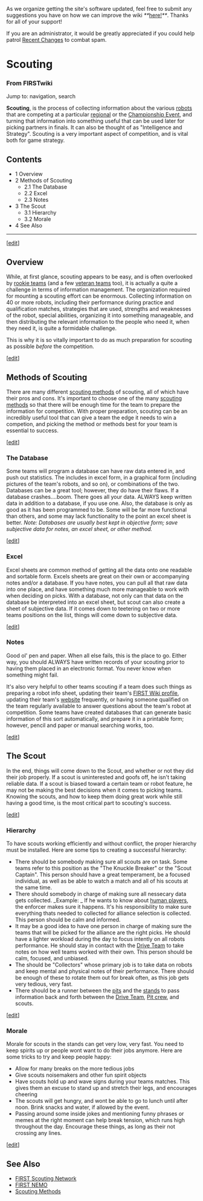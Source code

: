 As we organize getting the site's software updated, feel free to submit any
suggestions you have on how we can improve the wiki
_**_[here!](/index.php/User:Hallry/Suggestions "User:Hallry/Suggestions"
)_**_. Thanks for all of your support!

If you are an administrator, it would be greatly appreciated if you could help
patrol [Recent Changes](/index.php/Special:Recentchanges
"Special:Recentchanges" ) to combat spam.

# Scouting

### From FIRSTwiki

Jump to: navigation, search

**Scouting**, is the process of collecting information about the various [robots](/index.php/Robot "Robot" ) that are competing at a particular [regional](/index.php/Regional "Regional" ) or the [Championship Event](/index.php/Championship_Event "Championship Event" ), and turning that information into something useful that can be used later for picking partners in finals. It can also be thought of as "Intelligence and Strategy". Scouting is a very important aspect of competition, and is vital both for game strategy. 

## Contents

  * 1 Overview
  * 2 Methods of Scouting
    * 2.1 The Database
    * 2.2 Excel
    * 2.3 Notes
  * 3 The Scout
    * 3.1 Hierarchy
    * 3.2 Morale
  * 4 See Also  
---  
  
[[edit](/index.php?title=Scouting&action=edit&section=1 "Edit section:
Overview" )]

## Overview

While, at first glance, scouting appears to be easy, and is often overlooked
by [rookie teams](/index.php/Rookie_teams "Rookie teams" ) (and a few [veteran
teams](/index.php/Veteran_teams "Veteran teams" ) too), it is actually a quite
a challenge in terms of information management. The organization required for
mounting a scouting effort can be enormous. Collecting information on 40 or
more robots, including their performance during practice and qualification
matches, strategies that are used, strengths and weaknesses of the robot,
special abilities, organizing it into something manageable, and then
distributing the relevant information to the people who need it, when they
need it, is quite a formidable challenge.

This is why it is so vitally important to do as much preparation for scouting
as possible _before_ the competition.

[[edit](/index.php?title=Scouting&action=edit&section=2 "Edit section: Methods
of Scouting" )]

## Methods of Scouting

There are many different [scouting methods](/index.php/Scouting_methods
"Scouting methods" ) of scouting, all of which have their pros and cons. It's
important to choose one of the many [scouting
methods](/index.php/Scouting_methods "Scouting methods" ) so that there will
be enough time for the team to prepare the information for competition. With
proper preparation, scouting can be an incredibly useful tool that can give a
team the edge it needs to win a competion, and picking the method or methods
best for your team is essential to success.

[[edit](/index.php?title=Scouting&action=edit&section=3 "Edit section: The
Database" )]

### The Database

Some teams will program a database can have raw data entered in, and push out
statistics. The includes in excel form, in a graphical form (including
pictures of the team's robots, and so on), or combinations of the two.
Databases can be a great tool; however, they do have their flaws. If a
database crashes....boom. There goes all your data. ALWAYS keep written data
in addition to a database, if you use one. Also, the database is only as good
as it has been programmed to be. Some will be far more functional than others,
and some may lack functionality to the point an excel sheet is better. _Note:
Databases are usually best kept in objective form; save subjective data for
notes, an excel sheet, or other method._

[[edit](/index.php?title=Scouting&action=edit&section=4 "Edit section: Excel"
)]

### Excel

Excel sheets are common method of getting all the data onto one readable and
sortable form. Excels sheets are great on their own or accompanying notes
and/or a database. If you have notes, you can pull all that raw data into one
place, and have something much more manageable to work with when deciding on
picks. With a database, not only can that data on the database be interpreted
into an excel sheet, but scout can also create a sheet of subjective data. If
it comes down to teetering on two or more teams positions on the list, things
will come down to subjective data.

[[edit](/index.php?title=Scouting&action=edit&section=5 "Edit section: Notes"
)]

### Notes

Good ol' pen and paper. When all else fails, this is the place to go. Either
way, you should ALWAYS have written records of your scouting prior to having
them placed in an electronic format. You never know when something might fail.

It's also very helpful to other teams scouting if a team does such things as
preparing a robot info sheet, updating their team's [FIRST Wiki
profile](/index.php/Index_of_teams "Index of teams" ), updating their team's
[website](/index.php/Website "Website" ) frequently, or having someone
qualified on the team regularly available to answer questions about the team's
robot at competition. Some teams have created databases that can generate
basic information of this sort automatically, and prepare it in a printable
form; however, pencil and paper or manual searching works, too.

[[edit](/index.php?title=Scouting&action=edit&section=6 "Edit section: The
Scout" )]

## The Scout

In the end, things will come down to the Scout, and whether or not they did
their job properly. If a scout is uninterested and goofs off, he isn't taking
reliable data. If a scout is biased toward a certain team or robot feature, he
may not be making the best decisions when it comes to picking teams. Knowing
the scouts, and how to keep them doing great work while still having a good
time, is the most critical part to scouting's success.

[[edit](/index.php?title=Scouting&action=edit&section=7 "Edit section:
Hierarchy" )]

###  Hierarchy

To have scouts working efficiently and without conflict, the proper hierarchy
must be installed. Here are some tips to creating a successful hierarchy:

  * There should be somebody making sure all scouts are on task. Some teams refer to this position as the "The Knuckle Breaker" or the "Scout Captain". This person should have a great temperament, be a focused individual, as well as be able to watch a match and all of his scouts at the same time. 
  * There should somebody in charge of making sure all nessecary data gets collected. _Example: _ If he wants to know about [human players](/index.php?title=Human_players&action=edit "Human players" ), the enforcer makes sure it happens. It's his responsibility to make sure everything thats needed to collected for alliance selection is collected. This person should be calm and informed. 
  * It may be a good idea to have one person in charge of making sure the teams that will be picked for the alliance are the right picks. He should have a lighter workload during the day to focus intently on all robots performance. He should stay in contact with the [Drive Team](/index.php/Drive_Team "Drive Team" ) to take notes on how well teams worked with their own. This person should be calm, focused, and unbiased. 
  * The should be "Collectors" whose primary job is to take data on robots and keep mental and physical notes of their performance. There should be enough of these to rotate them out for break often, as this job gets very tedious, very fast. 
  * There should be a runner between the [pits](/index.php?title=Pits&action=edit "Pits" ) and the [stands](/index.php?title=Stands&action=edit "Stands" ) to pass information back and forth between the [Drive Team](/index.php/Drive_Team "Drive Team" ), [Pit crew](/index.php?title=Pit_crew&action=edit "Pit crew" ), and scouts. 

[[edit](/index.php?title=Scouting&action=edit&section=8 "Edit section: Morale"
)]

###  Morale

Morale for scouts in the stands can get very low, very fast. You need to keep
spirits up or people wont want to do their jobs anymore. Here are some tricks
to try and keep people happy:

  * Allow for many breaks on the more tedious jobs 
  * Give scouts noisemakers and other fun spirit objects 
  * Have scouts hold up and wave signs during your teams matches. This gives them an excuse to stand up and stretch their legs, and encourages cheering 
  * The scouts will get hungry, and wont be able to go to lunch until after noon. Brink snacks and water, if allowed by the event. 
  * Passing around some inside jokes and mentioning funny phrases or memes at the right moment can help break tension, which runs high throughout the day. Encourage these things, as long as their not crossing any lines. 

  

  

[[edit](/index.php?title=Scouting&action=edit&section=9 "Edit section: See
Also" )]

## See Also

  * [FIRST Scouting Network](/index.php?title=FIRST_Scouting_Network&action=edit "FIRST Scouting Network" )
  * [FIRST NEMO](/index.php/NEMO "NEMO" )
  * [Scouting Methods](/index.php/Scouting_methods "Scouting methods" )

